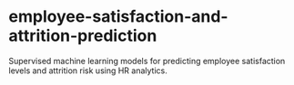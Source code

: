 # employee-satisfaction-and-attrition-prediction
Supervised machine learning models for predicting employee satisfaction levels and attrition risk using HR analytics.
